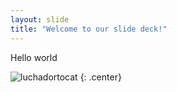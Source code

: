 ```yaml
---
layout: slide
title: "Welcome to our slide deck!"
---
```


Hello world

![luchadortocat](https://octodex.github.com/images/luchadortocat.png)
{: .center}
